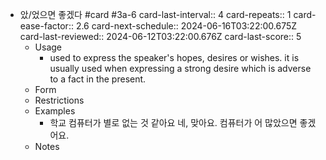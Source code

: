 - 았/었으면 좋겠다 #card #3a-6
  card-last-interval:: 4
  card-repeats:: 1
  card-ease-factor:: 2.6
  card-next-schedule:: 2024-06-16T03:22:00.675Z
  card-last-reviewed:: 2024-06-12T03:22:00.676Z
  card-last-score:: 5
	- Usage
		- used to express the speaker's hopes, desires or wishes. it is usually used when expressing a strong desire which is adverse to a fact in the present.
	- Form
	- Restrictions
	- Examples
		- 학교 컴퓨터가 별로 없는 것 같아요
		  네, 맞아요. 컴퓨터가 어 많았으면 좋겠어요.
	- Notes
